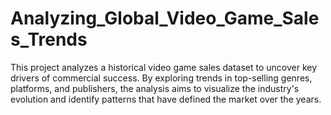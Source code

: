 # Analyzing_Global_Video_Game_Sales_Trends
This project analyzes a historical video game sales dataset to uncover key drivers of commercial success. By exploring trends in top-selling genres, platforms, and publishers, the analysis aims to visualize the industry's evolution and identify patterns that have defined the market over the years.
